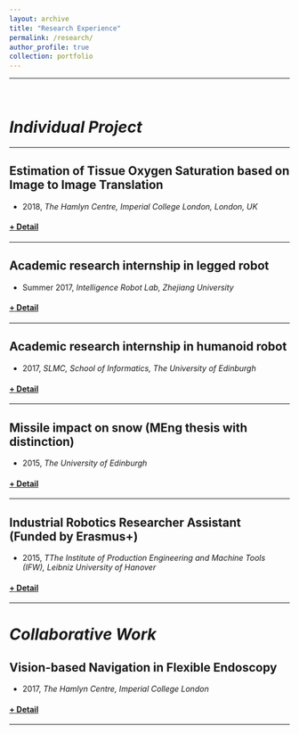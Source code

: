 ```yaml
---
layout: archive
title: "Research Experience"
permalink: /research/
author_profile: true
collection: portfolio
---
```


<html>
<hr color="000000" />
</html>
<br/>  
 


# <i>Individual Project</i>
---
## <b>Estimation of Tissue Oxygen Saturation based on Image to Image Translation</b>
* 2018, _The Hamlyn Centre, Imperial College London, London, UK_
<h4><a href="javascript:void(0)" class="dsphead" onclick="dsp(this)"><span class="dspchar">+</span> Detail</a></h4>
<div class="dspcont" style='display:none;'>
  <fieldset>
  <ul>
    <li><b>Motivation</b>:Investigate a non-invasive intra-operative measurement of tissue oxygen saturation based on Hyperspectral Imaging.</li>
    <li><b>Supervisor</b>:Prof.Daniel S Elson </li>
    <li><b>Abstract</b>: 
      <ul>
        <li>The conditional Generative Adversarial Networks (cGAN) was used to develop pixel-level image-to-image translation approach, called RGB2StO2, to estimate tissue oxygen saturation (StO2) from RGB images directly. </li>
        <li>Dual-input network, called Dual2StO2, was developed to investigate the optimal setting of the fibre bundle to capture meaningful and informative images from HSI camera. </li>
      </ul>
    </li>
    <li>[<u><a href="http://qingbiaoli.github.io/files/HSMR2018.pdf">publication1</a></u>],[<u><a href="https://link.springer.com/content/pdf/10.1007%2Fs11548-019-01940-2.pdf">publication2</a></u>]</li>
  </ul>
  <br/>
  <img src='/images/customized/Dual2StO2.png' />
  </fieldset>
</div>
<hr color="#FFFFFF" />



## <b>Academic research internship in legged robot</b>
* Summer 2017, _Intelligence Robot Lab, Zhejiang University_
<h4><a href="javascript:void(0)" class="dsphead" onclick="dsp(this)"><span class="dspchar">+</span> Detail</a></h4>
<div class="dspcont" style='display:none;'>
  <fieldset>
  <ul>
    <li><b>Supervisor</b>:Dr. Qiuguo Zhu </li>
    <li><b>Duties included<</b>: 
      <ul>
        <li>Robust control of bipedal walking for legged robot. </li>
        <li>Carried out physical experiment. </li>
      </ul>
    </li>
  </ul>
  <br/>
    <img src='/images/customized/ZJU2.gif' />
  </fieldset>
</div>
<hr color="#FFFFFF" />


## <b>Academic research internship in humanoid robot</b>
* 2017, _SLMC, School of Informatics, The University of Edinburgh_
<h4><a href="javascript:void(0)" class="dsphead" onclick="dsp(this)"><span class="dspchar">+</span> Detail</a></h4>
<div class="dspcont" style='display:none;'>
  <fieldset>
  <ul>
    <li><b>Supervisor</b>:Dr. Zhibin Li </li>
    <li><b>Abstract</b>: 
      <ul>
        <li>Research model-free control of bipedal walking for humanoid robotics. </li>
        <li>Theoretical proof and simulation validation of online parameter estimation to obtain robust control of bipedal walking. </li>
      </ul>
    </li>
    <li>[<u><a href="http://qingbiaoli.github.io/files/humanoid2017.pdf">publication1</a></u>]
  <br/>
  <img src='/images/customized/Humanoid2017_demo.png' />
  <img src='/images/customized/Humanoid_case2.gif' />
  </fieldset>
</div>
<hr color="#FFFFFF" />

## <b>Missile impact on snow (MEng thesis with distinction)</b>
* 2015, _The University of Edinburgh_
<h4><a href="javascript:void(0)" class="dsphead" onclick="dsp(this)"><span class="dspchar">+</span> Detail</a></h4>
<div class="dspcont" style='display:none;'>
  <fieldset>
  <ul>
    <li><b>Supervisor</b>:Dr Filipe Teixeira-Dias </li>
    <li><b>Project description</b>: 
      <ul>
        <li>This study aimed to optimize the design of the impactor developed by British Antarctic survey for long-term tracking on the motion of the glaciers. </li>
        <li>Investigated the characteristics of the impact dynamics of the impactor and its interaction with different types of snow, covering a range of impact energies.  </li>
      </ul>
    </li>
    <li><b>Duties included</b>: 
      <ul>
        <li>CAD modeeling of the impactor. </li>
        <li>Signal processing of data from accelerometer, and analysed on the results.  </li>
      </ul>
    </li>
  <br/>
  </fieldset>
</div>
<hr color="#FFFFFF" />

## <b>Industrial Robotics Researcher Assistant (Funded by Erasmus+)</b>
* 2015, _TThe Institute of Production Engineering and Machine Tools (IFW), Leibniz University of Hanover_
<h4><a href="javascript:void(0)" class="dsphead" onclick="dsp(this)"><span class="dspchar">+</span> Detail</a></h4>
<div class="dspcont" style='display:none;'>
  <fieldset>
  <ul>
    <li><b>Supervisor</b>:Dipl.-Ing.Thomas Lepper  </li>
    <li><b>Duties included</b>: 
      <ul>
        <li>Mechanism design for industrial robot for industrial-level milling process, includes CAD modelling transmission device and robot arm. </li>
        <li>Kinematic simulation to analyse torque distribution during operation. </li>
      </ul>
    </li>
  <br/>
  </fieldset>
</div>
<hr color="#FFFFFF" />

<!-- Individual
====== -->
<!-- * 02.2018 - 09.2018,  Estimation of Tissue Oxygen Saturation based on Image to Image Translation
  * Biophotonics Lab, Imperial College London 
  * Duties included:
    * The conditional Generative Adversarial Networks (cGAN) was used to develop pixel-level image-to-image translation approach, called RGB2StO2, to estimate tissue oxygen saturation (StO2) from RGB images directly
    * Dual-input network, called Dual2StO2, was developed to investigate the optimal setting of the fibre bundle to capture meaningful and informative images from HSI camera. 
  * Supervisor: Prof.Daniel S Elson -->

<!-- * Summer 2017,  Academic research internship in legged robot
  * Intelligence Robot Lab, Zhejiang University 
  * Duties included:
    * Robust control of bipedal walking for legged robot 
    * Carried out physical experiment 
  * Supervisor: Dr. Qiuguo Zhu
 -->
<!-- * 09.2016 - 06.2017, Academic research internship in humanoid robot
  * The University of Edinburgh
  * Duties included: 
    * Research model-free control of bipedal walking for humanoid robotics 
    * Theoretical proof and simulation validation of online parameter estimation to obtain robust control of bipedal walking
  * Supervisor: Dr. Zhibin Li -->

<!-- * 09.2015 - 04.2016, Missile impact on snow (MEng thesis)
  * The University of Edinburgh
  * Project description:
    * This study aimed to optimize the design of the impactor developed by British Antarctic survey for long-term tracking on the motion of the glaciers. 
    * Investigated the characteristics of the impact dynamics of the impactor and its interaction with different types of snow, covering a range of impact energies. 
  * Duties included: 
    * CAD modeeling of the impactor. Signal processing of data from accelerometer, and analysed on the results.
  * Supervisor: Dr Filipe Teixeira-Dias  -->
<!-- 
* 03.2015 - 08.2015, Industrial Robotics Researcher Assistant (Funded by Erasmus+)
  * The Institute of Production Engineering and Machine Tools (IFW), Leibniz University of Hanover
  * Duties included: 
    * Mechanism design for industrial robot for industrial-level milling process, includes CAD modelling transmission device and robot arm.
    * Kinematic simulation to analyse torque distribution during operation.
  * Supervisor: Dipl.-Ing.Thomas Lepper  -->


# <i>Collaborative Work</i>

## <b>Vision-based Navigation in Flexible Endoscopy</b>
* 2017, _The Hamlyn Centre, Imperial College London_
<h4><a href="javascript:void(0)" class="dsphead" onclick="dsp(this)"><span class="dspchar">+</span> Detail</a></h4>
<div class="dspcont" style='display:none;'>
  <fieldset>
  <ul>
    <li><b>Supervisor</b>:Dr. George Mylonas </li>
    <li><b>Project description</b>: 
      <ul>
        <li>Simultaneously mapping the human colon and tracking the endoscope pose in real time during flexible endoscopy. </li>
      </ul>
    </li>
    <li><b>Duties included</b>: 
      <ul>
        <li>Investigated available visual SLAM methods (ORB-SLAM) and visual-inertial SLAM methods (VINS-Mono, OKVIS), and customize them for small scale, near focus. </li>
        <li>Our SLAM pipeline can obtain conclusive registration and surface reconstruction based on point cloud data. </li>
      </ul>
    </li>
  <br/>
  <img src='/images/customized/ORB_SLAM2_demo.gif' />
  <img src='/images/customized/surface_reconsuction.gif' />
  </fieldset>
</div>
<hr color="#FFFFFF" />


<!-- Group
======
* 10.2017-present, Vision-based Navigation in Flexible Endoscopy
  * Imperial College London
  * Supervisor: Dr. George Mylonas
  * Project description:
    * Simultaneously mapping the human colon and tracking the endoscope pose in real time during flexible endoscopy
  * Duties included: 
    * Investigated available visual SLAM methods (ORB-SLAM) and visual-inertial SLAM methods (VINS-Mono, OKVIS), and customize them for small scale, near focus.
    * Our SLAM pipeline can obtain conclusive registration and surface reconstruction based on point cloud data.
    * Computer Vision, visual-inertial SLAM   -->
<!--   * Project outcome: 
    * Undertaking  -->

<!-- * 09-11.2014, CCS design project
  * The University of Edinburgh
  * Supervisor: Dr Mathieu Lucquiaud 
  * Project description:
    * Design a new natural gas combined cycle plant to provide net power output of around 1000Mwe near Cockenzie. 
  * Duties included: 
    * Background research
    * Simulation in UniSim®.
  * Project outcome:
    * Amine capture plant with absorber intercooling is finally developed to reach 90.2% CO2 capture and 50.91% net plant efficiency as modelling in UniSim®.

* 01-04.2014, Design of a Floating Production System for a Marginal North Sea Oil Field
  * The University of Edinburgh
  * Supervisor: Prof Alistair Borthwick 
  * Project description:
    * Design a floating production buoy for a marginal oil field, which is located in the northern North Sea at 200m depth. The structure must be able to sustain an additional payload of 2000 tonnes. 
  * Duties included: 
    * Research on different concepts of mooring system including products from company and patents and selected tension leg for our final design. 
    * Design and build CAD model the mooring system of the buoy in SolidEdge. 
  * Project outcome:
    * The SeaStar TLP is developed in Solid Edge for its combination of excellent wave response, and low costs based on simulation in MATLAB in group report.

* 09-11.2013, Design of New Style Solar Oven 
  * The University of Edinburgh
  * Supervisor: Dr John Chick 
  * Project description:
    * A thermal storage solar cooker is developed to reach theoretical steady-state temperature range of 105-170°C for the 2013 Engineers Without Borders challenge. 
  * Duties included: 
    * Design and build CAD model the mechanism of whole model in SolidEdge
    * Create animation of final project 
  * Project outcome:
    * As a solution to the problem of renewable clean cooking technologies for the town of Codo in the Lautém district of Timor-Leste.
 -->


<!-- 
Publications
======
  <ul>{% for post in site.publications %}
    {% include archive-single-cv.html %}
  {% endfor %}</ul> -->
